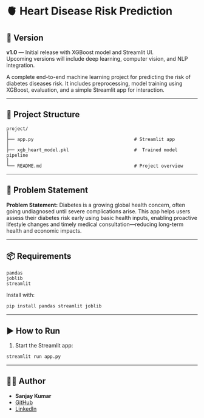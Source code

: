 # 🫀 Heart Disease Risk Prediction 

## 📌 Version

**v1.0** — Initial release with XGBoost model and Streamlit UI.  
Upcoming versions will include deep learning, computer vision, and NLP integration.


A complete end-to-end machine learning project for predicting the risk of diabetes diseases risk. It includes preprocessing, model training using XGBoost, evaluation, and a simple Streamlit app for interaction.

---

## 📁 Project Structure

```
project/
│
├── app.py                                     # Streamlit app
│
├── xgb_heart_model.pkl                        #  Trained model pipeline
│
└── README.md                                  # Project overview
```

---

## 🧠 Problem Statement

**Problem Statement:**
Diabetes is a growing global health concern, often going undiagnosed until severe complications arise. This app helps users assess their diabetes risk early using basic health inputs, enabling proactive lifestyle changes and timely medical consultation—reducing long-term health and economic impacts.

---


## 📦 Requirements

```
pandas
joblib
streamlit
```

Install with:

```bash
pip install pandas streamlit joblib
```

---

## ▶ How to Run

1. Start the Streamlit app: 

```bash
streamlit run app.py
```

---

## 👨‍💻 Author

- **Sanjay Kumar**
- [GitHub](https://github.com/insanjay)
- [LinkedIn](https://www.linkedin.com/in/insanjay)

